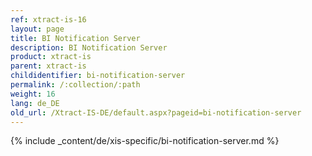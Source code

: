 ```yaml
---
ref: xtract-is-16
layout: page
title: BI Notification Server
description: BI Notification Server
product: xtract-is
parent: xtract-is
childidentifier: bi-notification-server
permalink: /:collection/:path
weight: 16
lang: de_DE
old_url: /Xtract-IS-DE/default.aspx?pageid=bi-notification-server
---
```

{% include _content/de/xis-specific/bi-notification-server.md %}
